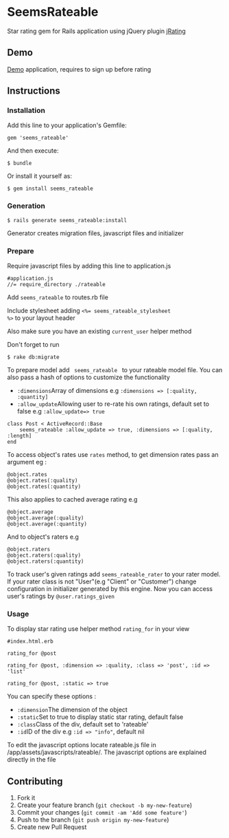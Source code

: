 # SeemsRateable

Star rating gem for Rails application using jQuery plugin <a href="http://www.myjqueryplugins.com/jquery-plugin/jrating">jRating</a>

## Demo

<a href="http://rateable.herokuapp.com/">Demo</a> application, requires to sign up before rating

## Instructions

### Installation

Add this line to your application's Gemfile:

    gem 'seems_rateable'

And then execute:

    $ bundle

Or install it yourself as:

    $ gem install seems_rateable

### Generation

	$ rails generate seems_rateable:install
	
Generator creates migration files, javascript files and initializer

### Prepare

Require javascript files by adding this line to application.js

	#application.js
	//= require_directory ./rateable

Add <code>seems_rateable</code> to routes.rb file

Include stylesheet adding <code><%= seems_rateable_stylesheet %></code> to your layout header

Also make sure you have an existing <code>current_user</code> helper method	

Don't forget to run

	$ rake db:migrate

To prepare model add <code> seems_rateable </code> to your rateable model file. You can also pass a hash of options to 
customize the functionality

<ul>
<li><code>:dimensions</code>Array of dimensions e.g <code>:dimensions => [:quality, :quantity]</code> </li>
<li><code>:allow_update</code>Allowing user to re-rate his own ratings, default set to false e.g <code>:allow_update=> true</code></li>
</ul>

	class Post < ActiveRecord::Base
		seems_rateable :allow_update => true, :dimensions => [:quality, :length]
	end

To access object's rates use <code>rates</code> method, to get dimension rates pass an argument eg :

	@object.rates
	@object.rates(:quality)
	@object.rates(:quantity)
	
This also applies to cached average rating e.g

	@object.average	
	@object.average(:quality)
	@object.average(:quantity)
	
And to object's raters e.g
	
	@object.raters
	@object.raters(:quality)
	@object.raters(:quantity)
	
To track user's given ratings add <code>seems_rateable_rater</code> to your rater model.
If your rater class is not "User"(e.g "Client" or "Customer") change configuration in initializer generated by this engine. 
Now you can access user's ratings by <code>@user.ratings_given</code>

### Usage

To display star rating use helper method <code>rating_for</code> in your view

    #index.html.erb
    
    rating_for @post
    
    rating_for @post, :dimension => :quality, :class => 'post', :id => 'list'
    
    rating_for @post, :static => true
 
You can specify these options :
<ul>
<li><code>:dimension</code>The dimension of the object</li>
<li><code>:static</code>Set to true to display static star rating, default false</li>
<li><code>:class</code>Class of the div, default set to 'rateable'</li>
<li><code>:id</code>ID of the div e.g <code>:id => "info"</code>, default nil</li>
</ul>

To edit the javascript options locate rateable.js file in /app/assets/javascripts/rateable/.
The javascript options are explained directly in the file    	

## Contributing

1. Fork it
2. Create your feature branch (`git checkout -b my-new-feature`)
3. Commit your changes (`git commit -am 'Add some feature'`)
4. Push to the branch (`git push origin my-new-feature`)
5. Create new Pull Request
